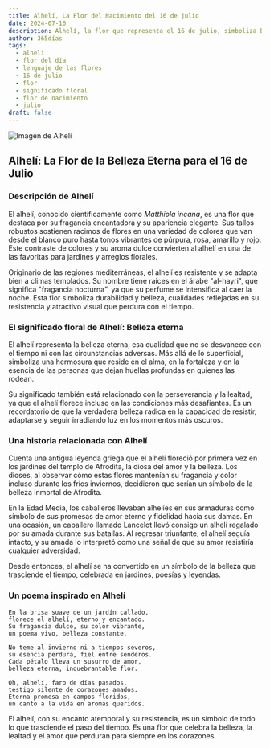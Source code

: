 ```yaml
---
title: Alhelí, La Flor del Nacimiento del 16 de julio
date: 2024-07-16
description: Alhelí, la flor que representa el 16 de julio, simboliza Belleza eterna. Descubre su fascinante historia, significado en el lenguaje de las flores y una poesía que celebra su belleza.
author: 365días
tags:
  - alhelí
  - flor del día
  - lenguaje de las flores
  - 16 de julio
  - flor
  - significado floral
  - flor de nacimiento
  - julio
draft: false
---
```



![Imagen de Alhelí](https://cdn.pixabay.com/photo/2017/04/04/18/19/matthiola-tricuspidata-2202665_1280.jpg#center)


## Alhelí: La Flor de la Belleza Eterna para el 16 de Julio

### Descripción de Alhelí

El alhelí, conocido científicamente como _Matthiola incana_, es una flor que destaca por su fragancia encantadora y su apariencia elegante. Sus tallos robustos sostienen racimos de flores en una variedad de colores que van desde el blanco puro hasta tonos vibrantes de púrpura, rosa, amarillo y rojo. Este contraste de colores y su aroma dulce convierten al alhelí en una de las favoritas para jardines y arreglos florales.

Originario de las regiones mediterráneas, el alhelí es resistente y se adapta bien a climas templados. Su nombre tiene raíces en el árabe "al-hayri", que significa "fragancia nocturna", ya que su perfume se intensifica al caer la noche. Esta flor simboliza durabilidad y belleza, cualidades reflejadas en su resistencia y atractivo visual que perdura con el tiempo.

### El significado floral de Alhelí: Belleza eterna

El alhelí representa la belleza eterna, esa cualidad que no se desvanece con el tiempo ni con las circunstancias adversas. Más allá de lo superficial, simboliza una hermosura que reside en el alma, en la fortaleza y en la esencia de las personas que dejan huellas profundas en quienes las rodean.

Su significado también está relacionado con la perseverancia y la lealtad, ya que el alhelí florece incluso en las condiciones más desafiantes. Es un recordatorio de que la verdadera belleza radica en la capacidad de resistir, adaptarse y seguir irradiando luz en los momentos más oscuros.

### Una historia relacionada con Alhelí

Cuenta una antigua leyenda griega que el alhelí floreció por primera vez en los jardines del templo de Afrodita, la diosa del amor y la belleza. Los dioses, al observar cómo estas flores mantenían su fragancia y color incluso durante los fríos inviernos, decidieron que serían un símbolo de la belleza inmortal de Afrodita.

En la Edad Media, los caballeros llevaban alhelíes en sus armaduras como símbolo de sus promesas de amor eterno y fidelidad hacia sus damas. En una ocasión, un caballero llamado Lancelot llevó consigo un alhelí regalado por su amada durante sus batallas. Al regresar triunfante, el alhelí seguía intacto, y su amada lo interpretó como una señal de que su amor resistiría cualquier adversidad.

Desde entonces, el alhelí se ha convertido en un símbolo de la belleza que trasciende el tiempo, celebrada en jardines, poesías y leyendas.

### Un poema inspirado en Alhelí

```
En la brisa suave de un jardín callado,  
florece el alhelí, eterno y encantado.  
Su fragancia dulce, su color vibrante,  
un poema vivo, belleza constante.  

No teme al invierno ni a tiempos severos,  
su esencia perdura, fiel entre senderos.  
Cada pétalo lleva un susurro de amor,  
belleza eterna, inquebrantable flor.  

Oh, alhelí, faro de días pasados,  
testigo silente de corazones amados.  
Eterna promesa en campos floridos,  
un canto a la vida en aromas queridos.  
```

El alhelí, con su encanto atemporal y su resistencia, es un símbolo de todo lo que trasciende el paso del tiempo. Es una flor que celebra la belleza, la lealtad y el amor que perduran para siempre en los corazones.